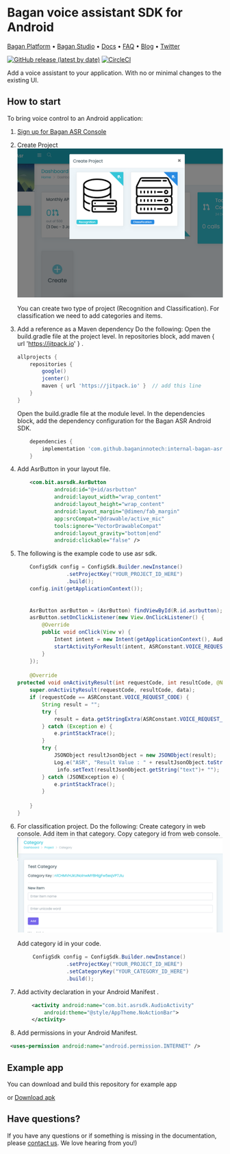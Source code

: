 
# Bagan voice assistant SDK for Android

[Bagan Platform](https://Bagan.app/) • [Bagan Studio](https://studio.Bagan.app/register) • [Docs](https://Bagan.app/docs) • [FAQ](https://Bagan.app/docs/usage/additional/faq) •
[Blog](https://Bagan.app/blog/) • [Twitter](https://twitter.com/Baganvoiceai)

[![GitHub release (latest by date)](https://img.shields.io/github/v/release/Bagan-ai/Bagan-sdk-android)](https://github.com/Bagan-ai/Bagan-sdk-android/releases)
[![CircleCI](https://circleci.com/gh/Bagan-ai/Bagan-sdk-android.svg?style=shield)](https://circleci.com/gh/Bagan-ai/Bagan-sdk-android)

Add a voice assistant to your application. With no or minimal changes to the existing UI.


## How to start

To bring voice control to an Android application:


1. [Sign up for Bagan ASR Console](https://cms.baganasr.com/)
2. Create Project 
 ![Alt text](assets/img1.png "Title")

    You can create two type of project (Recognition and Classification).
    For classification we need to add categories and  items. 

3. Add a reference as a Maven dependency
    Do the following:
    Open the build.gradle file at the project level.
    In repositories block, add maven { url 'https://jitpack.io' } .
    ```gradle
    allprojects {
        repositories {
            google()
            jcenter()
            maven { url 'https://jitpack.io' }  // add this line
        }
    }
    ```

    Open the build.gradle file at the module level.
    In the dependencies block, add the dependency configuration for the Bagan ASR Android SDK.

    ```gradle
        dependencies {
            implementation 'com.github.baganinnotech:internal-bagan-asr-sdk-android:1.1.4'
        }
    ```

4. Add AsrButton in your layout file.
    ```xml
        <com.bit.asrsdk.AsrButton
                android:id="@+id/asrbutton"
                android:layout_width="wrap_content"
                android:layout_height="wrap_content"
                android:layout_margin="@dimen/fab_margin"
                app:srcCompat="@drawable/active_mic"
                tools:ignore="VectorDrawableCompat"
                android:layout_gravity="bottom|end"
                android:clickable="false" />
    ```
5. The following is the example code to use asr sdk.
    ```java
        ConfigSdk config = ConfigSdk.Builder.newInstance()
                    .setProjectKey("YOUR_PROJECT_ID_HERE")
                    .build();
        config.init(getApplicationContext());


        AsrButton asrButton = (AsrButton) findViewById(R.id.asrbutton);
        asrButton.setOnClickListener(new View.OnClickListener() {
            @Override
            public void onClick(View v) {
                Intent intent = new Intent(getApplicationContext(), AudioActivity.class);
                startActivityForResult(intent, ASRConstant.VOICE_REQUEST_CODE);
            }
        });

        @Override
    protected void onActivityResult(int requestCode, int resultCode, @Nullable Intent data) {
        super.onActivityResult(requestCode, resultCode, data);
        if (requestCode == ASRConstant.VOICE_REQUEST_CODE) {
            String result = "";
            try {
                result = data.getStringExtra(ASRConstant.VOICE_REQUEST_DATA);
            } catch (Exception e) {
                e.printStackTrace();
            }
            try {
                JSONObject resultJsonObject = new JSONObject(result);
                Log.e("ASR", "Result Value : " + resultJsonObject.toString());
                 info.setText(resultJsonObject.getString("text")+ "");
            } catch (JSONException e) {
                e.printStackTrace();
            }

        }
    }
    ```
6. For classification project. Do the following:
    Create category in web console.
    Add item in that category.
    Copy category id from web console.
    ![Alt text](assets/img2.png "Title")

    Add category id in your code.
    ```java
         ConfigSdk config = ConfigSdk.Builder.newInstance()
                    .setProjectKey("YOUR_PROJECT_ID_HERE")
                    .setCategoryKey("YOUR_CATEGORY_ID_HERE")
                    .build();

    ```
    
7. Add activity declaration in your Android Manifest .
```xml
        <activity android:name="com.bit.asrsdk.AudioActivity"
            android:theme="@style/AppTheme.NoActionBar">
        </activity>
```
8. Add permissions in your Android Manifest.
```xml
 <uses-permission android:name="android.permission.INTERNET" />


```
## Example  app

You can download and build this repository for example app

or [Download apk](https://github.com/baganinnotech/bagan-asr-sdk-android/releases/download/v1.2/app-release.apk)

## Have questions?
If you have any questions or if something is missing in the documentation, please [contact us](mailto:baganinnovation@gmail.com). We love hearing from you!)

